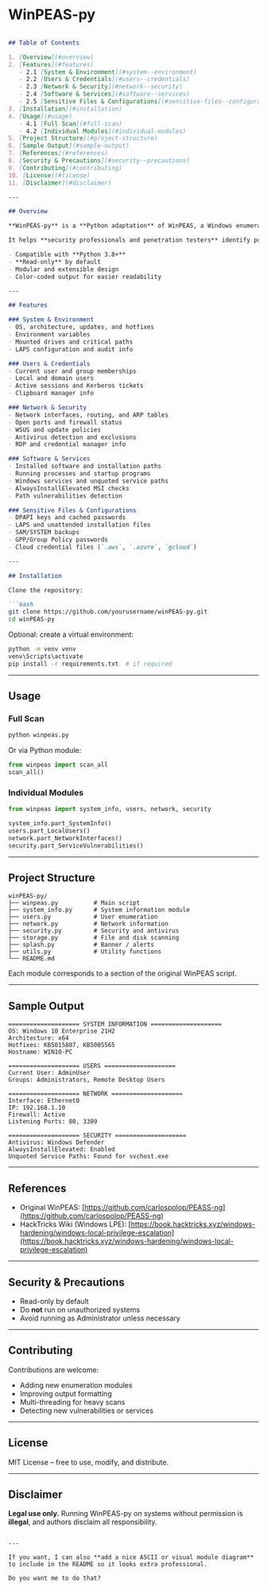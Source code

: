 # WinPEAS-py
````markdown

## Table of Contents

1. [Overview](#overview)  
2. [Features](#features)  
   - 2.1 [System & Environment](#system--environment)  
   - 2.2 [Users & Credentials](#users--credentials)  
   - 2.3 [Network & Security](#network--security)  
   - 2.4 [Software & Services](#software--services)  
   - 2.5 [Sensitive Files & Configurations](#sensitive-files--configurations)  
3. [Installation](#installation)  
4. [Usage](#usage)  
   - 4.1 [Full Scan](#full-scan)  
   - 4.2 [Individual Modules](#individual-modules)  
5. [Project Structure](#project-structure)  
6. [Sample Output](#sample-output)  
7. [References](#references)  
8. [Security & Precautions](#security--precautions)  
9. [Contributing](#contributing)  
10. [License](#license)  
11. [Disclaimer](#disclaimer)  

---

## Overview

**WinPEAS-py** is a **Python adaptation** of WinPEAS, a Windows enumeration script designed for **privilege escalation testing**.  

It helps **security professionals and penetration testers** identify potential privilege escalation vectors on Windows machines.  

- Compatible with **Python 3.8+**  
- **Read-only** by default  
- Modular and extensible design  
- Color-coded output for easier readability  

---

## Features

### System & Environment
- OS, architecture, updates, and hotfixes  
- Environment variables  
- Mounted drives and critical paths  
- LAPS configuration and audit info  

### Users & Credentials
- Current user and group memberships  
- Local and domain users  
- Active sessions and Kerberos tickets  
- Clipboard manager info  

### Network & Security
- Network interfaces, routing, and ARP tables  
- Open ports and firewall status  
- WSUS and update policies  
- Antivirus detection and exclusions  
- RDP and credential manager info  

### Software & Services
- Installed software and installation paths  
- Running processes and startup programs  
- Windows services and unquoted service paths  
- AlwaysInstallElevated MSI checks  
- Path vulnerabilities detection  

### Sensitive Files & Configurations
- DPAPI keys and cached passwords  
- LAPS and unattended installation files  
- SAM/SYSTEM backups  
- GPP/Group Policy passwords  
- Cloud credential files (`.aws`, `.azure`, `gcloud`)  

---

## Installation

Clone the repository:

```bash
git clone https://github.com/yourusername/winPEAS-py.git
cd winPEAS-py
````

Optional: create a virtual environment:

```bash
python -m venv venv
venv\Scripts\activate
pip install -r requirements.txt  # if required
```

---

## Usage

### Full Scan

```bash
python winpeas.py
```

Or via Python module:

```python
from winpeas import scan_all
scan_all()
```

### Individual Modules

```python
from winpeas import system_info, users, network, security

system_info.part_SystemInfo()
users.part_LocalUsers()
network.part_NetworkInterfaces()
security.part_ServiceVulnerabilities()
```

---

## Project Structure

```
winPEAS-py/
├── winpeas.py          # Main script
├── system_info.py      # System information module
├── users.py            # User enumeration
├── network.py          # Network information
├── security.py         # Security and antivirus
├── storage.py          # File and disk scanning
├── splash.py           # Banner / alerts
├── utils.py            # Utility functions
└── README.md
```

Each module corresponds to a section of the original WinPEAS script.

---

## Sample Output

```text
==================== SYSTEM INFORMATION ====================
OS: Windows 10 Enterprise 21H2
Architecture: x64
Hotfixes: KB5015807, KB5005565
Hostname: WIN10-PC

==================== USERS ====================
Current User: AdminUser
Groups: Administrators, Remote Desktop Users

==================== NETWORK ====================
Interface: Ethernet0
IP: 192.168.1.10
Firewall: Active
Listening Ports: 80, 3389

==================== SECURITY ====================
Antivirus: Windows Defender
AlwaysInstallElevated: Enabled
Unquoted Service Paths: Found for svchost.exe
```

---

## References

* Original WinPEAS: [https://github.com/carlospolop/PEASS-ng](https://github.com/carlospolop/PEASS-ng)
* HackTricks Wiki (Windows LPE): [https://book.hacktricks.xyz/windows-hardening/windows-local-privilege-escalation](https://book.hacktricks.xyz/windows-hardening/windows-local-privilege-escalation)

---

## Security & Precautions

* Read-only by default
* Do **not** run on unauthorized systems
* Avoid running as Administrator unless necessary

---

## Contributing

Contributions are welcome:

* Adding new enumeration modules
* Improving output formatting
* Multi-threading for heavy scans
* Detecting new vulnerabilities or services

---

## License

MIT License – free to use, modify, and distribute.

---

## Disclaimer

**Legal use only.** Running WinPEAS-py on systems without permission is **illegal**, and authors disclaim all responsibility.

```

---

If you want, I can also **add a nice ASCII or visual module diagram** to include in the README so it looks extra professional.  

Do you want me to do that?
```
